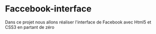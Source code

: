 # Faccebook-interface
Dans ce projet nous allons réaliser l'interface de Facebook avec Html5 et CSS3 en partant de zéro
